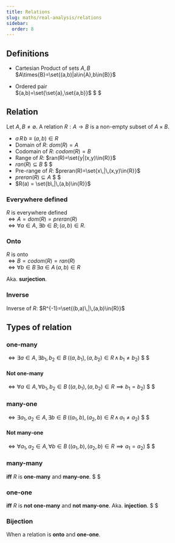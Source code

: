 ```yaml
---
title: Relations
slug: maths/real-analysis/relations
sidebar:
  order: 8
---
```


## Definitions

- Cartesian Product of sets $A,B$  
  $A\times{B}=\set{(a,b)|a\in{A},b\in{B}}$

- Ordered pair  
  $(a,b)=\set{\set{a},\set{a,b}}$ $ $

## Relation

Let $A,B\not=\emptyset$. A relation $R:A\rightarrow{B}$ is a non-empty subset of
$A\times{B}$.

- $a\,R\,b \equiv (a,b)\in{R}$
- Domain of $R$: $dom(R)=A$
- Codomain of $R$: $codom(R)=B$
- Range of $R$: $ran(R)=\set{y|(x,y)\in{R}}$
- $ran(R)\subseteq{B}$ $ $
- Pre-range of $R$: $preran(R)=\set{x\,|\,(x,y)\in{R}}$
- $preran(R)\subseteq{A}$ $ $
- $R(a) = \set{b\,|\,(a,b)\in{R}}$

### Everywhere defined

$R$ is everywhere defined  
$\iff{A=dom(R)=preran(R)}$  
$\iff{\forall{a\in{A}},\;\exists{b\in{B}};\,(a,b)\in{R}}$.

### Onto

$R$ is onto  
$\iff{B=codom(R)=ran(R)}$  
$\iff{\forall{b\in{B}}\,\exists{a\in{A}}\,(a,b)\in{R}}$

Aka. **surjection**.

### Inverse

Inverse of $R$: $R^{-1}=\set{(b,a)\,|\,(a,b)\in{R}}$

## Types of relation

### one-many

$\iff\exists{a\in{A}},\,\exists{b_1,b_2\in{B}}\;((a,b_1),(a,b_2)\in{R}\,\land\,b_1\not=b_2)$
$ $

#### Not one-many

$\iff\forall{a\in{A}},\,\forall{b_1,b_2\in{B}}\;((a,b_1),(a,b_2)\in{R}\implies b_1=b_2)$
$ $

### many-one

$\iff\exists{a_1,a_2\in{A}},\,\exists{b\in{B}}\;((a_1,b),(a_2,b)\in{R}\,\land\,a_1\not=a_2)$
$ $

#### Not many-one

$\iff\forall{a_1,a_2\in{A}},\,\forall{b\in{B}}\;((a_1,b),(a_2,b)\in{R}\implies a_1=a_2)$
$ $

### many-many

**iff** $R$ is **one-many** and **many-one**. $ $

### one-one

**iff** $R$ is **not one-many** and **not many-one**. Aka. **injection**. $ $

### Bijection

When a relation is **onto** and **one-one**.

